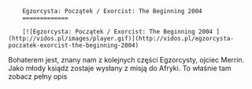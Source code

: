 
        Egzorcysta: Początek / Exorcist: The Beginning 2004 
        =============
        
        [![Egzorcysta: Początek / Exorcist: The Beginning 2004 ](http://vidos.pl/images/player.gif)](http://vidos.pl/egzorcysta-poczatek-exorcist-the-beginning-2004)
        
        
 Bohaterem jest, znany nam z kolejnych części Egzorcysty, ojciec Merrin. Jako młody ksiądz zostaje wysłany z misją do Afryki. To właśnie tam zobacz pełny opis
    